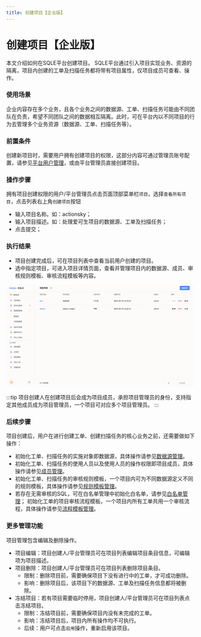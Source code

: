 ```yaml
---
title: 创建项目【企业版】
---
```

# 创建项目【企业版】

本文介绍如何在SQLE平台创建项目。
SQLE平台通过引入项目实现业务、资源的隔离，项目内创建的工单及扫描任务都将带有项目属性，仅项目成员可查看、操作。

### 使用场景
企业内容存在多个业务，且各个业务之间的数据源、工单、扫描任务可能由不同团队在负责，希望不同团队之间的数据相互隔离。此时，可在平台内以不同项目的行为去管理多个业务资源（数据源、工单、扫描任务等）。

### 前置条件
创建新项目时，需要用户拥有创建项目的权限，这部分内容可通过管理员账号配置，请参见[平台用户管理](../../user-manual/user-manager/user.md)，或由平台管理员直接创建项目。

### 操作步骤
拥有项目创建权限的用户/平台管理员点击页面顶部菜单栏`项目`，选择`查看所有项目`，点击列表右上角`创建项目`按钮

* 输入项目名称。如：actionsky；
* 输入项目描述。如：处理爱可生项目的数据源、工单及扫描任务；
* 点击提交；

### 执行结果
* 项目创建完成后，可在项目列表中查看当前用户创建的项目。
* 选中指定项目，可进入项目详情页面，查看并管理项目内的数据源、成员、审核规则模板、审核流程模板等内容。

![项目列表](./img/project-list.png)

:::tip
项目创建人在创建项目后会成为项目成员，承担项目管理员的身份，支持指定其他成员成为项目管理员，一个项目可对应多个项目管理员。
:::

### 后续步骤
项目创建后，用户在进行创建工单、创建扫描任务的核心业务之前，还需要做如下操作： 
* 初始化工单、扫描任务的实施对象即数据源，具体操作请参见[数据源管理](instance-manager.md)。
* 初始化工单、扫描任务的使用人员以及使用人员的操作权限即项目成员，具体操作请参见[成员管理](group_member.md)。
* 初始化工单、扫描任务的审核规则模板，一个项目内可为不同数据源定义不同的规则模板，具体操作请参见[规则模板管理](rule-template-manager.md)。
* 若存在无需审核的SQL，可在白名单管理中初始化白名单，请参见[白名单管理](whitelist-manager.md)；
初始化工单的项目审核流程模板，一个项目内所有工单共用一个审核流程，具体操作请参见[流程模板管理](workflow-template-manager.md)。

### 更多管理功能
项目管理包含编辑及删除操作。
* 项目编辑：项目创建人/平台管理员可在项目列表编辑项目条目信息，可编辑项为项目描述。
* 项目删除：项目创建人/平台管理员可在项目列表删除项目条目。
  * 限制：删除项目前，需要确保项目下没有进行中的工单，才可成功删除。
  * 影响：删除项目后，该项目下的数据源、工单及扫描任务信息都将被删除。
* 冻结项目：若有项目需要临时停用，项目创建人/平台管理员可在项目列表点击冻结项目。
  * 限制：冻结项目前，需要确保项目内没有未完成的工单。
  * 影响：冻结项目后，项目内所有操作均不可执行。
  * 后续：用户可点击`启用`操作，重新启用该项目。




